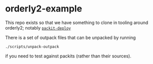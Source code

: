 # orderly2-example

This repo exists so that we have something to clone in tooling around orderly2; notably [`packit-deploy`](https://github.com/mrc-ide/packit-deploy)

There is a set of outpack files that can be unpacked by running

```
./scripts/unpack-outpack
```

if you need to test against packits (rather than their sources).
